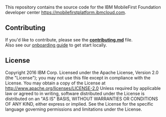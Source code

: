 This repository contains the source code for the IBM MobileFirst Foundation developer center https://mobilefirstplatform.ibmcloud.com.  

## Contributing
If you'd like to contribute, please see the **[contributing.md](contributing.md)** file.  
Also see our [onboarding guide](onboarding.md) to get start locally.
## License

Copyright 2016 IBM Corp.
Licensed under the Apache License, Version 2.0 (the "License"); you may not use this file except in compliance with the License. You may obtain a copy of the License at
http://www.apache.org/licenses/LICENSE-2.0
Unless required by applicable law or agreed to in writing, software distributed under the License is distributed on an "AS IS" BASIS, WITHOUT WARRANTIES OR CONDITIONS OF ANY KIND, either express or implied. See the License for the specific language governing permissions and limitations under the License.


